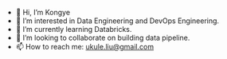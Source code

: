 - 👋 Hi, I’m Kongye
- 👀 I’m interested in Data Engineering and DevOps Engineering.
- 🌱 I’m currently learning Databricks.
- 💞️ I’m looking to collaborate on building data pipeline.
- 📫 How to reach me: ukule.liu@gmail.com


